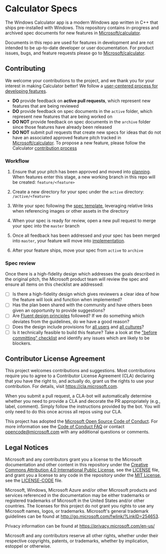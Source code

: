 
# Calculator Specs
The Windows Calculator app is a modern Windows app written in C++ that ships pre-installed with Windows. This repository contains in-progress and archived spec documents for new features in [Microsoft/calculator](https://github.com/Microsoft/calculator).

Documents in this repo are used for features in development and are not intended to be up-to-date developer or user documentation. For product issues, bugs, and feature requests please go to [Microsoft/calculator](https://github.com/Microsoft/calculator).

## Contributing
We welcome your contributions to the project, and we thank you for your interest in making Calculator better! We follow a [user-centered process for developing features](https://github.com/Microsoft/calculator/blob/master/docs/NewFeatureProcess.md).
* **DO** provide feedback on **active pull requests**, which represent new features that are being reviewed
* **DO** provide feedback on spec documents in the `active` folder, which represent new features that are being worked on
* **DO NOT** provide feedback on spec documents in the `archive` folder since those features have already been released
* **DO NOT** submit pull requests that create new specs for ideas that do not have an associated approved feature pitch tracked in [Microsoft/calculator](https://github.com/Microsoft/calculator). To propose a new feature, please follow the Calculator [contribution process](https://github.com/Microsoft/calculator/blob/master/CONTRIBUTING.md)

### Workflow
 
1. Ensure that your pitch has been approved and moved into [planning](https://github.com/Microsoft/calculator/projects/1). When features enter this stage, a new working branch in this repo will be created: `feature/<feature>`

2. Create a new directory for your spec under the `active` directory: `/active/<feature>`

3. Write your spec following the [spec template](./spec_template.md), leveraging relative links when referencing images or other assets in the directory

4. When your spec is ready for review, open a new pull request to merge your spec into the `master` branch

5. Once all feedback has been addressed and your spec has been merged into `master`, your feature will move into [implementation](https://github.com/Microsoft/calculator/projects/1).

6. After your feature ships, move your spec from `active` to `archive`

### Spec review
Once there is a high-fidelity design which addresses the goals described in the original pitch, the
Microsoft product team will review the spec and ensure all items on this checklist are
addressed:

- [ ] Is there a high-fidelity design which gives reviewers a clear idea of how the feature will
  look and function when implemented?
- [ ] Has the plan been shared with the community and have others been given an opportunity to provide suggestions?
- [ ] Are [Fluent design principles](https://docs.microsoft.com/en-us/windows/uwp/design/fluent-design-system/)
  followed? If we do something which deviates from the guidelines, do we have a good reason?
- [ ] Does the design include provisions for [all users](https://docs.microsoft.com/en-us/windows/uwp/design/accessibility/designing-inclusive-software)
  and [all cultures](https://docs.microsoft.com/en-us/windows/uwp/design/globalizing/guidelines-and-checklist-for-globalizing-your-app)?
- [ ] Is it technically feasible to build this feature? Take a look at the ["before committing"
  checklist](https://github.com/Microsoft/calculator/blob/master/docs/NewFeatureProcess.md#technical-review) and identify any issues which are likely to be blockers.

## Contributor License Agreement

This project welcomes contributions and suggestions.  Most contributions require you to agree to a
Contributor License Agreement (CLA) declaring that you have the right to, and actually do, grant us
the rights to use your contribution. For details, visit https://cla.microsoft.com.

When you submit a pull request, a CLA-bot will automatically determine whether you need to provide
a CLA and decorate the PR appropriately (e.g., label, comment). Simply follow the instructions
provided by the bot. You will only need to do this once across all repos using our CLA.

This project has adopted the [Microsoft Open Source Code of Conduct](https://opensource.microsoft.com/codeofconduct/).
For more information see the [Code of Conduct FAQ](https://opensource.microsoft.com/codeofconduct/faq/) or
contact [opencode@microsoft.com](mailto:opencode@microsoft.com) with any additional questions or comments.

## Legal Notices

Microsoft and any contributors grant you a license to the Microsoft documentation and other content
in this repository under the [Creative Commons Attribution 4.0 International Public License](https://creativecommons.org/licenses/by/4.0/legalcode),
see the [LICENSE](LICENSE) file, and grant you a license to any code in the repository under the [MIT License](https://opensource.org/licenses/MIT), see the
[LICENSE-CODE](LICENSE-CODE) file.

Microsoft, Windows, Microsoft Azure and/or other Microsoft products and services referenced in the documentation
may be either trademarks or registered trademarks of Microsoft in the United States and/or other countries.
The licenses for this project do not grant you rights to use any Microsoft names, logos, or trademarks.
Microsoft's general trademark guidelines can be found at http://go.microsoft.com/fwlink/?LinkID=254653.

Privacy information can be found at https://privacy.microsoft.com/en-us/

Microsoft and any contributors reserve all other rights, whether under their respective copyrights, patents,
or trademarks, whether by implication, estoppel or otherwise.
